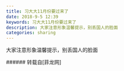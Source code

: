 ```yaml
---
title: 习大大11月份要过来了
date: 2018-9-5 12:39
keywords: 习大大11月份要过来了
description: 大家注意形象温馨提示，别丢国人的脸面
categories: sharing
---
```

<td class="t_f" id="postmessage_1729115">

大家注意形象<img alt="" border="0" class="zoom" data-cf-modified-330123672ed8d9a5e79a7700-="" file="http://www.flw.ph//mobcent//app/data/phiz/default/03.png" id="aimg_P36SI" lazyloadthumb="1" onclick="" onmouseover="" src="http://www.flw.ph//mobcent//app/data/phiz/default/03.png"/>温馨提示，别丢国人的脸面<br/>
</td>
###### 转载自[菲龙网]